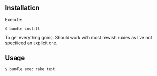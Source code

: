 ## Installation

Execute:

    $ bundle install

To get everything going. Should work with most newish rubies as I've not specificed an explicit one.

## Usage
    $ bundle exec rake test
